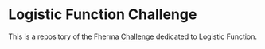 # Logistic Function Challenge
This is a repository of the Fherma [Challenge](https://fherma.io/challenges/652bf648485c878710fd0208) dedicated to Logistic Function.

